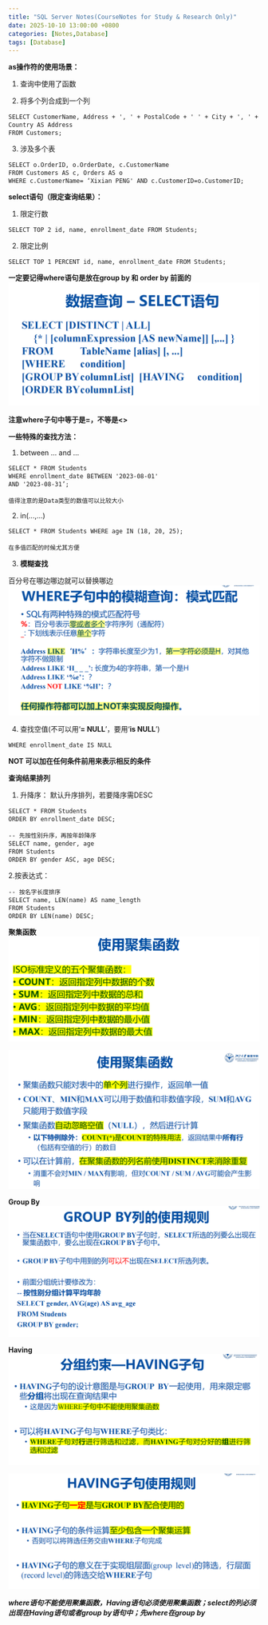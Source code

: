 ```yaml
---
title: "SQL Server Notes(CourseNotes for Study & Research Only)"
date: 2025-10-10 13:00:00 +0800
categories: [Notes,Database]  
tags: [Database]
---
```


**as操作符的使用场景：**

1. 查询中使用了函数

2. 将多个列合成到一个列

```
SELECT CustomerName, Address + ', ' + PostalCode + ' ' + City + ', ' + Country AS Address
FROM Customers;
```

3. 涉及多个表

```
SELECT o.OrderID, o.OrderDate, c.CustomerName
FROM Customers AS c, Orders AS o
WHERE c.CustomerName= ‘Xixian PENG' AND c.CustomerID=o.CustomerID;
```

**select语句（限定查询结果）：**

1. 限定行数

```
SELECT TOP 2 id, name, enrollment_date FROM Students;
```

2. 限定比例

```
SELECT TOP 1 PERCENT id, name, enrollment_date FROM Students;
```

**一定要记得where语句是放在group by 和 order by 前面的**
![](/assets/img/Course/select语句.png)

**注意where子句中等于是=，不等是<>**

**一些特殊的查找方法：**

1. between ... and ... 

```
SELECT * FROM Students
WHERE enrollment_date BETWEEN '2023-08-01'
AND '2023-08-31’;

值得注意的是Data类型的数值可以比较大小
```

2. in(...,...)
```
SELECT * FROM Students WHERE age IN (18, 20, 25);

在多值匹配的时候尤其方便
```

3. **模糊查找**

百分号在哪边哪边就可以替换哪边
![](/assets/img/Course/模糊查找.png)

4. 查找空值(不可以用‘**= NULL**’，要用‘**is NULL**’)

```
WHERE enrollment_date IS NULL
```

**NOT 可以加在任何条件前用来表示相反的条件**

**查询结果排列**

1. 升降序：
默认升序排列，若要降序需DESC

```
SELECT * FROM Students
ORDER BY enrollment_date DESC;

-- 先按性别升序，再按年龄降序
SELECT name, gender, age
FROM Students
ORDER BY gender ASC, age DESC;
```

2.按表达式：

```
-- 按名字长度排序
SELECT name, LEN(name) AS name_length
FROM Students
ORDER BY LEN(name) DESC;
```

**聚集函数**
![](/assets/img/Course/聚集函数.png)

![](/assets/img/Course/聚集函数规则.png)

**Group By**
![](/assets/img/Course/group%20by规则.png)

**Having**
![](/assets/img/Course/Having.png)

![](/assets/img/Course/Having子句规则.png)

***where语句不能使用聚集函数，Having语句必须使用聚集函数；select的列必须出现在Having语句或者group by语句中；先where在group by***